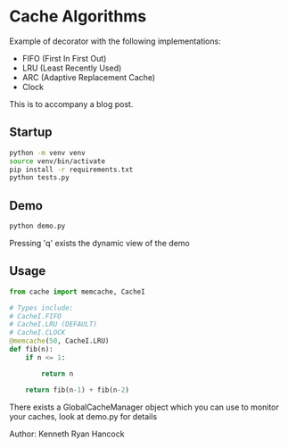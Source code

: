 # Cache Algorithms

Example of decorator with the following implementations:

* FIFO (First In First Out)
* LRU (Least Recently Used)
* ARC (Adaptive Replacement Cache)
* Clock

This is to accompany a blog post.


## Startup

```bash
python -m venv venv
source venv/bin/activate
pip install -r requirements.txt
python tests.py
```


## Demo

```bash
python demo.py
```

Pressing 'q' exists the dynamic view of the demo

## Usage



```python
from cache import memcache, CacheI

# Types include:
# CacheI.FIFO
# CacheI.LRU (DEFAULT)
# CacheI.CLOCK
@memcache(50, CacheI.LRU)
def fib(n):
    if n <= 1:

        return n

    return fib(n-1) + fib(n-2)


```

There exists a GlobalCacheManager object which you can use to monitor your caches, look at demo.py for details


Author: Kenneth Ryan Hancock





